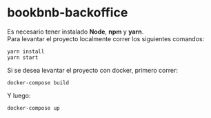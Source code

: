 # bookbnb-backoffice

Es necesario tener instalado **Node**, **npm** y **yarn**.  
Para levantar el proyecto localmente correr los siguientes comandos:  

```yarn install```  
```yarn start```

Si se desea levantar el proyecto con docker, primero correr:

```docker-compose build```

Y luego:

```docker-compose up```